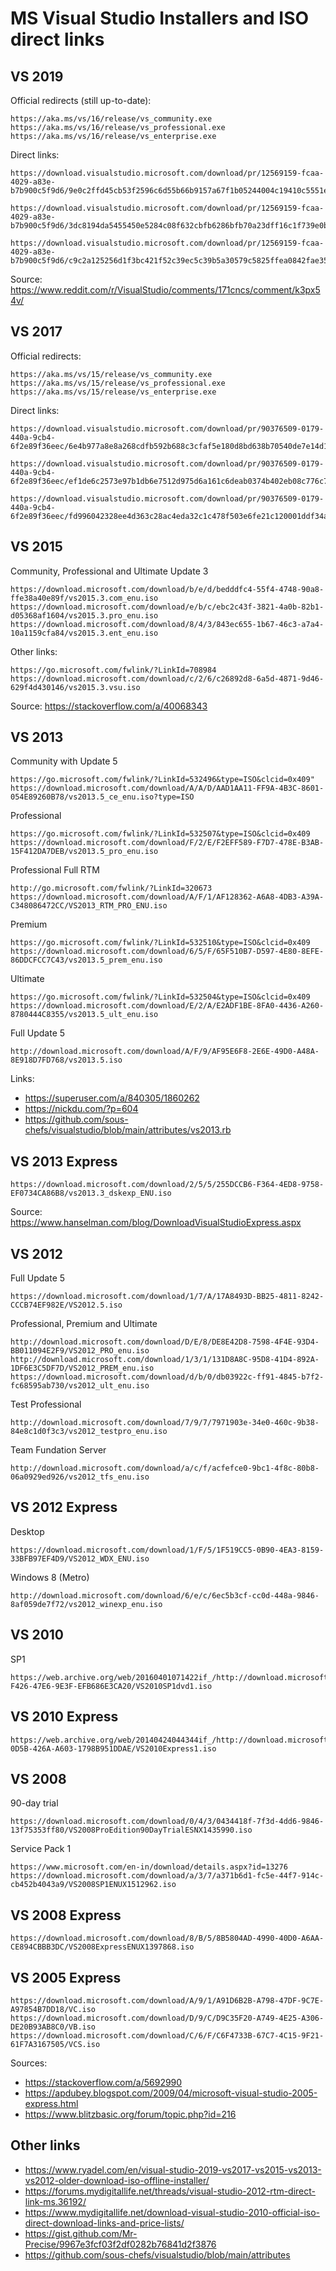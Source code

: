 # MS Visual Studio Installers and ISO direct links

## VS 2019

Official redirects (still up-to-date):

```
https://aka.ms/vs/16/release/vs_community.exe
https://aka.ms/vs/16/release/vs_professional.exe
https://aka.ms/vs/16/release/vs_enterprise.exe
```

Direct links:

```
https://download.visualstudio.microsoft.com/download/pr/12569159-fcaa-4029-a83e-b7b900c5f9d6/9e0c2ffd45cb53f2596c6d55b66b9157a67f1b05244004c19410c5551ef1e318/vs_Community.exe

https://download.visualstudio.microsoft.com/download/pr/12569159-fcaa-4029-a83e-b7b900c5f9d6/3dc8194da5455450e5284c08f632cbfb6286bfb70a23dff16c1f739e0b578aae/vs_Professional.exe

https://download.visualstudio.microsoft.com/download/pr/12569159-fcaa-4029-a83e-b7b900c5f9d6/c9c2a125256d1f3bc421f52c39ec5c39b5a30579c5825ffea0842fae356d6caa/vs_Enterprise.exe
```

Source: https://www.reddit.com/r/VisualStudio/comments/171cncs/comment/k3px54v/

## VS 2017

Official redirects:

```
https://aka.ms/vs/15/release/vs_community.exe
https://aka.ms/vs/15/release/vs_professional.exe
https://aka.ms/vs/15/release/vs_enterprise.exe
```

Direct links:

```
https://download.visualstudio.microsoft.com/download/pr/90376509-0179-440a-9cb4-6f2e89f36eec/6e4b977a8e8a268cdfb592b688c3cfaf5e180d8bd638b70540de7e14d18622be/vs_Community.exe

https://download.visualstudio.microsoft.com/download/pr/90376509-0179-440a-9cb4-6f2e89f36eec/ef1de6c2573e97b1db6e7512d975d6a161c6deab0374b402eb08c776c708730c/vs_Professional.exe

https://download.visualstudio.microsoft.com/download/pr/90376509-0179-440a-9cb4-6f2e89f36eec/fd996042328ee4d363c28ac4eda32c1c478f503e6fe21c120001ddf34afb0b07/vs_Enterprise.exe
```

## VS 2015

Community, Professional and Ultimate Update 3

```
https://download.microsoft.com/download/b/e/d/bedddfc4-55f4-4748-90a8-ffe38a40e89f/vs2015.3.com_enu.iso
https://download.microsoft.com/download/e/b/c/ebc2c43f-3821-4a0b-82b1-d05368af1604/vs2015.3.pro_enu.iso
https://download.microsoft.com/download/8/4/3/843ec655-1b67-46c3-a7a4-10a1159cfa84/vs2015.3.ent_enu.iso
```

Other links:

```
https://go.microsoft.com/fwlink/?LinkId=708984
https://download.microsoft.com/download/c/2/6/c26892d8-6a5d-4871-9d46-629f4d430146/vs2015.3.vsu.iso
```

Source: https://stackoverflow.com/a/40068343

## VS 2013

Community with Update 5

```
https://go.microsoft.com/fwlink/?LinkId=532496&type=ISO&clcid=0x409"
https://download.microsoft.com/download/A/A/D/AAD1AA11-FF9A-4B3C-8601-054E89260B78/vs2013.5_ce_enu.iso?type=ISO
```

Professional

```
https://go.microsoft.com/fwlink/?LinkId=532507&type=ISO&clcid=0x409
https://download.microsoft.com/download/F/2/E/F2EFF589-F7D7-478E-B3AB-15F412DA7DEB/vs2013.5_pro_enu.iso
```

Professional Full RTM
```
http://go.microsoft.com/fwlink/?LinkId=320673
https://download.microsoft.com/download/A/F/1/AF128362-A6A8-4DB3-A39A-C348086472CC/VS2013_RTM_PRO_ENU.iso
```

Premium

```
https://go.microsoft.com/fwlink/?LinkId=532510&type=ISO&clcid=0x409
https://download.microsoft.com/download/6/5/F/65F510B7-D597-4E80-8EFE-86DDCFCC7C43/vs2013.5_prem_enu.iso
```

Ultimate

```
https://go.microsoft.com/fwlink/?LinkId=532504&type=ISO&clcid=0x409
https://download.microsoft.com/download/E/2/A/E2ADF1BE-8FA0-4436-A260-8780444C8355/vs2013.5_ult_enu.iso
```

Full Update 5

```
http://download.microsoft.com/download/A/F/9/AF95E6F8-2E6E-49D0-A48A-8E918D7FD768/vs2013.5.iso
```

Links:
* https://superuser.com/a/840305/1860262
* https://nickdu.com/?p=604
* https://github.com/sous-chefs/visualstudio/blob/main/attributes/vs2013.rb

## VS 2013 Express

```
https://download.microsoft.com/download/2/5/5/255DCCB6-F364-4ED8-9758-EF0734CA86B8/vs2013.3_dskexp_ENU.iso
```

Source: https://www.hanselman.com/blog/DownloadVisualStudioExpress.aspx

## VS 2012

Full Update 5

```
https://download.microsoft.com/download/1/7/A/17A8493D-BB25-4811-8242-CCCB74EF982E/VS2012.5.iso
```

Professional, Premium and Ultimate

```
http://download.microsoft.com/download/D/E/8/DE8E42D8-7598-4F4E-93D4-BB011094E2F9/VS2012_PRO_enu.iso
http://download.microsoft.com/download/1/3/1/131D8A8C-95D8-41D4-892A-1DF6E3C5DF7D/VS2012_PREM_enu.iso
https://download.microsoft.com/download/d/b/0/db03922c-ff91-4845-b7f2-fc68595ab730/vs2012_ult_enu.iso
```

Test Professional

```
http://download.microsoft.com/download/7/9/7/7971903e-34e0-460c-9b38-84e8c1d0f3c3/vs2012_testpro_enu.iso
```

Team Fundation Server
```
http://download.microsoft.com/download/a/c/f/acfefce0-9bc1-4f8c-80b8-06a0929ed926/vs2012_tfs_enu.iso
```

## VS 2012 Express

Desktop

```
https://download.microsoft.com/download/1/F/5/1F519CC5-0B90-4EA3-8159-33BFB97EF4D9/VS2012_WDX_ENU.iso
```

Windows 8 (Metro)

```
http://download.microsoft.com/download/6/e/c/6ec5b3cf-cc0d-448a-9846-8af059de7f72/vs2012_winexp_enu.iso
```

## VS 2010

SP1

```
https://web.archive.org/web/20160401071422if_/http://download.microsoft.com/download/E/B/A/EBA0A152-F426-47E6-9E3F-EFB686E3CA20/VS2010SP1dvd1.iso
```

## VS 2010 Express

```
https://web.archive.org/web/20140424044344if_/http://download.microsoft.com/download/1/E/5/1E5F1C0A-0D5B-426A-A603-1798B951DDAE/VS2010Express1.iso
```

## VS 2008

90-day trial

```
https://download.microsoft.com/download/0/4/3/0434418f-7f3d-4dd6-9846-13f75353ff80/VS2008ProEdition90DayTrialESNX1435990.iso
```

Service Pack 1

```
https://www.microsoft.com/en-in/download/details.aspx?id=13276
https://download.microsoft.com/download/a/3/7/a371b6d1-fc5e-44f7-914c-cb452b4043a9/VS2008SP1ENUX1512962.iso
```

## VS 2008 Express

```
https://download.microsoft.com/download/8/B/5/8B5804AD-4990-40D0-A6AA-CE894CBBB3DC/VS2008ExpressENUX1397868.iso
```

## VS 2005 Express

```
https://download.microsoft.com/download/A/9/1/A91D6B2B-A798-47DF-9C7E-A97854B7DD18/VC.iso
https://download.microsoft.com/download/D/9/C/D9C35F20-A749-4E25-A306-DE20B93AB8C0/VB.iso
https://download.microsoft.com/download/C/6/F/C6F4733B-67C7-4C15-9F21-61F7A3167505/VCS.iso
```

Sources:
* https://stackoverflow.com/a/5692990
* https://apdubey.blogspot.com/2009/04/microsoft-visual-studio-2005-express.html
* https://www.blitzbasic.org/forum/topic.php?id=216

## Other links

* https://www.ryadel.com/en/visual-studio-2019-vs2017-vs2015-vs2013-vs2012-older-download-iso-offline-installer/
* https://forums.mydigitallife.net/threads/visual-studio-2012-rtm-direct-link-ms.36192/
* https://www.mydigitallife.net/download-visual-studio-2010-official-iso-direct-download-links-and-price-lists/
* https://gist.github.com/Mr-Precise/9967e3fcf03f2df0282b76841d2f3876
* https://github.com/sous-chefs/visualstudio/blob/main/attributes
